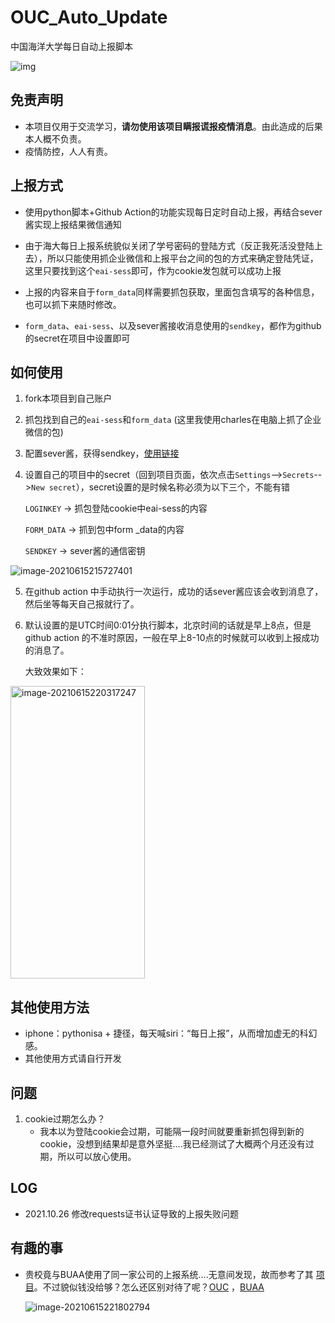 # OUC_Auto_Update

中国海洋大学每日自动上报脚本

![img](https://tva1.sinaimg.cn/large/008i3skNgy1grja45z8ecj30ku0akwf8.jpg)

## 免责声明

- 本项目仅用于交流学习，**请勿使用该项目瞒报谎报疫情消息**。由此造成的后果本人概不负责。
- 疫情防控，人人有责。

## 上报方式

- 使用python脚本+Github Action的功能实现每日定时自动上报，再结合sever酱实现上报结果微信通知

- 由于海大每日上报系统貌似关闭了学号密码的登陆方式（反正我死活没登陆上去），所以只能使用抓企业微信和上报平台之间的包的方式来确定登陆凭证，这里只要找到这个`eai-sess`即可，作为cookie发包就可以成功上报

- 上报的内容来自于`form_data`同样需要抓包获取，里面包含填写的各种信息，也可以抓下来随时修改。

- `form_data`、`eai-sess`、以及sever酱接收消息使用的`sendkey`，都作为github的secret在项目中设置即可

  

## 如何使用

1. fork本项目到自己账户
2. 抓包找到自己的`eai-sess`和`form_data` (这里我使用charles在电脑上抓了企业微信的包)

3. 配置sever酱，获得sendkey，[使用链接](https://sct.ftqq.com/)

4. 设置自己的项目中的secret（回到项目页面，依次点击`Settings`-->`Secrets`-->`New secret`），secret设置的是时候名称必须为以下三个，不能有错

   `LOGINKEY` -> 抓包登陆cookie中eai-sess的内容

   `FORM_DATA`  -> 抓到包中form _data的内容

   `SENDKEY` -> sever酱的通信密钥

![image-20210615215727401](https://tva1.sinaimg.cn/large/008i3skNgy1grjau3a3x1j31g00eqdh2.jpg)

5. 在github action 中手动执行一次运行，成功的话sever酱应该会收到消息了，然后坐等每天自己报就行了。

6. 默认设置的是UTC时间0:01分执行脚本，北京时间的话就是早上8点，但是github action 的不准时原因，一般在早上8-10点的时候就可以收到上报成功的消息了。

   大致效果如下：

<img width="215" height="468" src="https://tva1.sinaimg.cn/large/008i3skNgy1grjav65d5pj30ku1947ak.jpg" alt="image-20210615220317247" />

## 其他使用方法

- iphone：pythonisa + 捷径，每天喊siri：“每日上报”，从而增加虚无的科幻感。
- 其他使用方式请自行开发

## 问题

1. cookie过期怎么办？
   - 我本以为登陆cookie会过期，可能隔一段时间就要重新抓包得到新的cookie，没想到结果却是意外坚挺….我已经测试了大概两个月还没有过期，所以可以放心使用。
## LOG

- 2021.10.26 修改requests证书认证导致的上报失败问题
## 有趣的事

- 贵校竟与BUAA使用了同一家公司的上报系统….无意间发现，故而参考了其 [项目](https://github.com/windiboy/BUAAAutoUpdate)。不过貌似钱没给够？怎么还区别对待了呢？[OUC](https://pingan.ouc.edu.cn/uc/wap/login) ，[BUAA](https://app.buaa.edu.cn/uc/wap/login)

  ![image-20210615221802794](https://tva1.sinaimg.cn/large/008i3skNgy1grjbaj2399j31120u044i.jpg)
